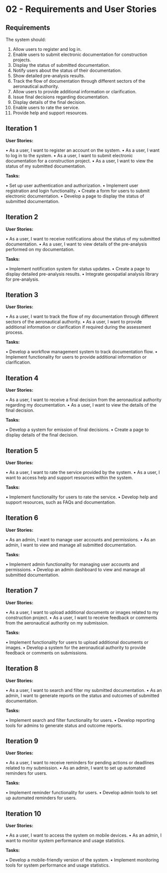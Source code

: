# 02 - Requirements and User Stories

## Requirements

The system should:

1. Allow users to register and log in.
2. Enable users to submit electronic documentation for construction projects.
3. Display the status of submitted documentation.
4. Notify users about the status of their documentation.
5. Show detailed pre-analysis results.
6. Track the flow of documentation through different sectors of the aeronautical authority.
7. Allow users to provide additional information or clarification.
8. Issue final decisions regarding documentation.
9. Display details of the final decision.
10. Enable users to rate the service.
11. Provide help and support resources.

## Iteration 1

**User Stories:**

• As a user, I want to register an account on the system.
• As a user, I want to log in to the system.
• As a user, I want to submit electronic documentation for a construction project.
• As a user, I want to view the status of my submitted documentation.

**Tasks:**

• Set up user authentication and authorization.
• Implement user registration and login functionality.
• Create a form for users to submit electronic documentation.
• Develop a page to display the status of submitted documentation.

## Iteration 2

**User Stories:**

• As a user, I want to receive notifications about the status of my submitted documentation.
• As a user, I want to view details of the pre-analysis performed on my documentation.

**Tasks:**

• Implement notification system for status updates.
• Create a page to display detailed pre-analysis results.
• Integrate geospatial analysis library for pre-analysis.

## Iteration 3

**User Stories:**

• As a user, I want to track the flow of my documentation through different sectors of the aeronautical authority.
• As a user, I want to provide additional information or clarification if required during the assessment process.

**Tasks:**

• Develop a workflow management system to track documentation flow.
• Implement functionality for users to provide additional information or clarification.

## Iteration 4

**User Stories:**

• As a user, I want to receive a final decision from the aeronautical authority regarding my documentation.
• As a user, I want to view the details of the final decision.

**Tasks:**

• Develop a system for emission of final decisions.
• Create a page to display details of the final decision.

## Iteration 5

**User Stories:**

• As a user, I want to rate the service provided by the system.
• As a user, I want to access help and support resources within the system.

**Tasks:**

• Implement functionality for users to rate the service.
• Develop help and support resources, such as FAQs and documentation.

## Iteration 6

**User Stories:**

• As an admin, I want to manage user accounts and permissions.
• As an admin, I want to view and manage all submitted documentation.

**Tasks:**

• Implement admin functionality for managing user accounts and permissions.
• Develop an admin dashboard to view and manage all submitted documentation.

## Iteration 7

**User Stories:**

• As a user, I want to upload additional documents or images related to my construction project.
• As a user, I want to receive feedback or comments from the aeronautical authority on my submission.

**Tasks:**

• Implement functionality for users to upload additional documents or images.
• Develop a system for the aeronautical authority to provide feedback or comments on submissions.

## Iteration 8

**User Stories:**

• As a user, I want to search and filter my submitted documentation.
• As an admin, I want to generate reports on the status and outcomes of submitted documentation.

**Tasks:**

• Implement search and filter functionality for users.
• Develop reporting tools for admins to generate status and outcome reports.

## Iteration 9

**User Stories:**

• As a user, I want to receive reminders for pending actions or deadlines related to my submission.
• As an admin, I want to set up automated reminders for users.

**Tasks:**

• Implement reminder functionality for users.
• Develop admin tools to set up automated reminders for users.

## Iteration 10

**User Stories:**

• As a user, I want to access the system on mobile devices.
• As an admin, I want to monitor system performance and usage statistics.

**Tasks:**

• Develop a mobile-friendly version of the system.
• Implement monitoring tools for system performance and usage statistics.
